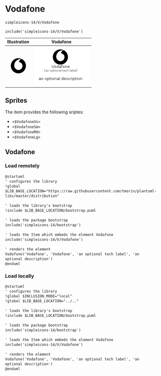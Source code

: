 # Vodafone


```text
simpleicons-14/V/Vodafone
```

```text
include('simpleicons-14/V/Vodafone')
```



| Illustration | Vodafone |
| :---: | :---: |
| ![illustration for Illustration](../../simpleicons-14/V/Vodafone.png) | ![illustration for Vodafone](../../simpleicons-14/V/Vodafone.Local.png) |



## Sprites
The item provides the following sriptes:

- `<$VodafoneXs>`
- `<$VodafoneSm>`
- `<$VodafoneMd>`
- `<$VodafoneLg>`





## Vodafone

### Load remotely
```plantuml
@startuml
' configures the library
!global $LIB_BASE_LOCATION="https://raw.githubusercontent.com/tmorin/plantuml-libs/master/distribution"

' loads the library's bootstrap
!include $LIB_BASE_LOCATION/bootstrap.puml

' loads the package bootstrap
include('simpleicons-14/bootstrap')

' loads the Item which embeds the element Vodafone
include('simpleicons-14/V/Vodafone')

' renders the element
Vodafone('Vodafone', 'Vodafone', 'an optional tech label', 'an optional description')
@enduml
```

### Load locally
```plantuml
@startuml
' configures the library
!global $INCLUSION_MODE="local"
!global $LIB_BASE_LOCATION="../.."

' loads the library's bootstrap
!include $LIB_BASE_LOCATION/bootstrap.puml

' loads the package bootstrap
include('simpleicons-14/bootstrap')

' loads the Item which embeds the element Vodafone
include('simpleicons-14/V/Vodafone')

' renders the element
Vodafone('Vodafone', 'Vodafone', 'an optional tech label', 'an optional description')
@enduml
```


